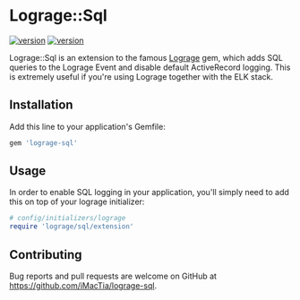 # Lograge::Sql

[<img src="https://img.shields.io/badge/version-0.1.0-green.svg" alt="version" />](https://github.com/iMacTia/lograge-sql) [<img src="https://travis-ci.org/iMacTia/lograge-sql.svg?branch=master" alt="version" />](https://travis-ci.org/iMacTia/lograge-sql)

Lograge::Sql is an extension to the famous [Lograge](https://github.com/roidrage/lograge) gem, which adds SQL queries to the Lograge Event and disable default ActiveRecord logging.
This is extremely useful if you're using Lograge together with the ELK stack.

## Installation

Add this line to your application's Gemfile:

```ruby
gem 'lograge-sql'
```

## Usage

In order to enable SQL logging in your application, you'll simply need to add this on top of your lograge initializer:

```ruby
# config/initializers/lograge
require 'lograge/sql/extension'
```

## Contributing

Bug reports and pull requests are welcome on GitHub at https://github.com/iMacTia/lograge-sql.

